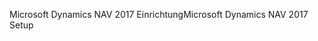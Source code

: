 <span data-ttu-id="c4639-101">Microsoft Dynamics NAV 2017 Einrichtung</span><span class="sxs-lookup"><span data-stu-id="c4639-101">Microsoft Dynamics NAV 2017 Setup</span></span>